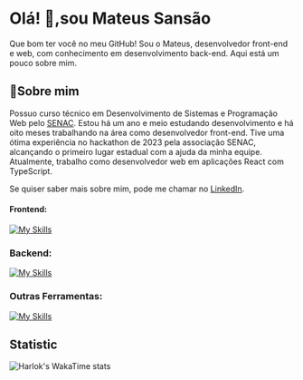 <h1 align="left">Olá! 👋,sou Mateus Sansão</h1>

<p> Que bom ter você no meu GitHub! Sou o Mateus, desenvolvedor front-end e web, com conhecimento em desenvolvimento back-end. Aqui está um pouco sobre mim. </p>

<h2>📌Sobre mim</h2>

<p>
Possuo curso técnico em Desenvolvimento de Sistemas e Programação Web pelo <a href="https://www.sc.senac.br/" target="_blank">SENAC</a>. Estou há um ano e meio estudando desenvolvimento e há oito meses trabalhando na área como desenvolvedor front-end. Tive uma ótima experiência no hackathon de 2023 pela associação SENAC, alcançando o primeiro lugar estadual com a ajuda da minha equipe. Atualmente, trabalho como desenvolvedor web em aplicações React com TypeScript.
</p>

<p>Se quiser saber mais sobre mim, pode me chamar no <a href="https://www.linkedin.com/in/mateus-sans%C3%A3o-pereira-a433b6269/" target="_blank">LinkedIn</a>.</p>


<h4 align="left">Frontend:</h4>

[![My Skills](https://skillicons.dev/icons?i=react,ts,js,html,css)](https://skillicons.dev)


<h3 align="left">Backend:</h3>

[![My Skills](https://skillicons.dev/icons?i=cs)](https://skillicons.dev)

<h3 align="left">Outras Ferramentas:</h3>

[![My Skills](https://skillicons.dev/icons?i=github,git,linux,windows,notion,instagram)](https://skillicons.dev)

<h2>Statistic</h2>

![Harlok's WakaTime stats](https://github-readme-stats.vercel.app/api/wakatime?username=MateusSansao)

